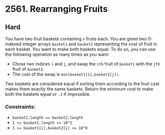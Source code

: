 # 2561. Rearranging Fruits

## Hard

You have two fruit baskets containing `n` fruits each. You are given two 0-indexed integer arrays `basket1` and
`basket2` representing the cost of fruit in each basket. You want to make both baskets equal. To do so, you can use the
following operation as many times as you want:

- Chose two indices `i` and `j`, and swap the `ith` fruit of `basket1` with the `jth` fruit of `basket2`.
- The cost of the swap is `min(basket1[i],basket2[j])`.

Two baskets are considered equal if sorting them according to the fruit cost makes them exactly the same baskets. Return
the minimum cost to make both the baskets equal or `-1` if impossible.

### Constraints:

- `basket1.length == basket2.length`
- `1 <= basket1.length <= 10^5`
- `1 <= basket1[i],basket2[i] <= 10^9`
